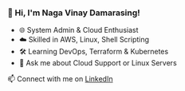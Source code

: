 ### 👋 Hi, I'm Naga Vinay Damarasing!
- 🌐 System Admin & Cloud Enthusiast
- ☁️ Skilled in AWS, Linux, Shell Scripting
- 🛠️ Learning DevOps, Terraform & Kubernetes
- 💬 Ask me about Cloud Support or Linux Servers

📫 Connect with me on [LinkedIn](https://www.linkedin.com/in/nagavinaydamarasing/)

<!--
**nagavinaydamarasing/nagavinaydamarasing** is a ✨ _special_ ✨ repository because its `README.md` (this file) appears on your GitHub profile.

Here are some ideas to get you started:

- 🔭 I’m currently working on ...
- 🌱 I’m currently learning ...
- 👯 I’m looking to collaborate on ...
- 🤔 I’m looking for help with ...
- 💬 Ask me about ...
- 📫 How to reach me: ...
- 😄 Pronouns: ...
- ⚡ Fun fact: ...
-->
